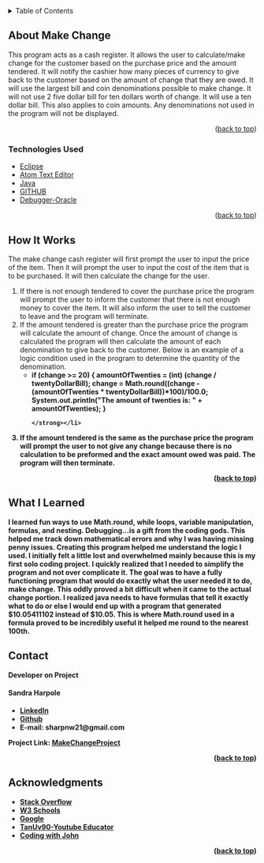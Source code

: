 

<!-- PROJECT LOGO -->

<!-- TABLE OF CONTENTS -->

<details>
  <summary>Table of Contents</summary>
  <ul>
    <li>
      <a href="#about-the-project">About Make Change</a>
  </ul>
      <ul>
        <li><a href="#technologies-used">Technologies Used</a></li>
      </ul>
    </li>
  <ul>
    <li><a href="#howitworks">How It Works</a></li>
  </ul>  
  <ul>
    <li><a href="#contact">Contact</a></li>
  </ul>

  <ul>
    <li><a href="#acknowledgments">Acknowledgments</a></li>
    </ul>

</details>

<!-- ABOUT THE PROJECT -->

## About Make Change


<p>
This program acts as a cash register. It allows the user to calculate/make change for the customer based on the purchase price and the amount tendered. It will notify the cashier how many pieces of currency to give back to the customer based on the amount of change that they are owed. It will use the largest bill and coin denominations possible to make change. It will not use 2 five dollar bill for ten dollars worth of change. It will use a ten dollar bill. This also applies to coin amounts. Any denominations not used in the program will not be displayed.  
 </p>

<!--[![Product Name Screen Shot][product-screenshot]](https://example.com) -->

<p align="right">(<a href="#top">back to top</a>)</p>

### Technologies Used

-   [Eclipse](https://spring.io/tools)
-   [Atom Text Editor](https://atom.io/)
-   [Java](https://www.java.com/en/)
-   [GITHUB](https://github.com)
-   [Debugger-Oracle](https://docs.oracle.com/javase/7/docs/technotes/tools/windows/jdb.html)  

<p align="right">(<a href="#top">back to top</a>)</p>

## How It Works



<p>
The make change cash register will first prompt the user to input the price of the item. Then it will prompt the user to input the cost of the item that is to be purchased. It will then calculate the change for the user.
</P>
<ol>

<li>
 If there is not enough tendered to cover the purchase price the program will prompt the user to inform the customer that there is not enough money to cover the item. It will also inform the user to tell the customer to leave and the program will terminate.
</li>

<li>
  If the amount tendered is greater than the purchase price the program will calculate the amount of change. Once the amount of change is calculated the program will then calculate the amount of each denomination to give back to the customer.
    Below is an example of a logic condition used in the program to determine the quantity of the denomination.
  <ul>
    <li><strong>
    if (change >= 20) {           
					amountOfTwenties = (int) (change / twentyDollarBill);
					change = Math.round((change - (amountOfTwenties * twentyDollarBill))*100)/100.0;
					System.out.println("The amount of twenties is: " + amountOfTwenties);
				}

    </strong></li>
  </ul>
</li>
<li>
 If the amount tendered is the same as the purchase price the program will prompt the user to not give any change because there is no calculation to be preformed and the exact amount owed was paid. The program will then terminate.
</li>

</ol>
<p align="right">(<a href="#top">back to top</a>)</p>

## What I Learned
<p>
I learned fun ways to use Math.round, while loops, variable manipulation, formulas, and nesting. Debugging...is a gift from the coding gods. This helped me track down mathematical errors and why I was having missing penny issues. 
Creating this program helped me understand the logic I used. I initially felt a little lost and overwhelmed mainly because this is my first solo coding project. I quickly realized that I needed to simplify the program and not over complicate it. The goal was to have a fully functioning program that would do exactly what the user needed it to do, make change. This oddly proved a bit difficult when it came to the actual change portion. I realized java needs to have formulas that tell it exactly what to do or else I would end up with a program that generated $10.05411102 instead of $10.05. This is where Math.round used in a formula proved to be incredibly useful it helped me round to the nearest 100th.
</p>



## Contact

<strong>Developer on Project</strong>

<h4>Sandra Harpole</h4>
<ul>
<li>
<a href="https://www.linkedin.com/in/sandra-harpole/">
LinkedIn
</a>
</li>
<li><a href="https://github.com/SandraLeAnn">Github</a></li>
<li> E-mail: sharpnw21@gmail.com </li>
</ul>


Project Link: [MakeChangeProject](https://github.com/SandraLeAnn/MakeChangeProject)

<p align="right">(<a href="#top">back to top</a>)</p>

<!-- ACKNOWLEDGMENTS -->

## Acknowledgments


-   [Stack Overflow](https://stackoverflow.com/)
-   [W3 Schools](https://www.w3schools.com/)
-   [Google](https://www.google.com/)
-   [TanUv90-Youtube Educator](https://www.youtube.com/watch?v=nLDWeTz3Zgc&t=65s/)
-   [Coding with John](https://www.youtube.com/watch?v=aqcJsKdjjvU)
<p align="right">(<a href="#top">back to top</a>)</p>
